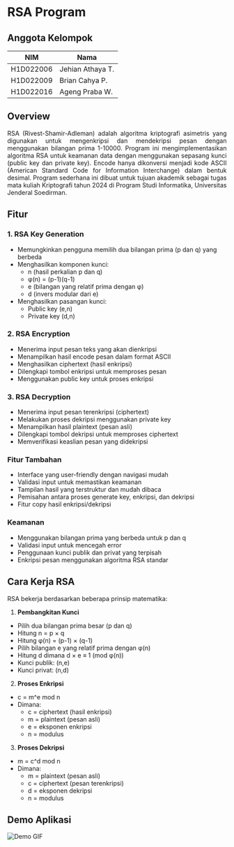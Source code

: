 # RSA Program

## Anggota Kelompok
| NIM | Nama |
|-----|------|
| H1D022006 | Jehian Athaya T. |
| H1D022009 | Brian Cahya P. |
| H1D022016 | Ageng Praba W. |

## Overview
<div align="justify">
RSA (Rivest-Shamir-Adleman) adalah algoritma kriptografi asimetris yang digunakan untuk mengenkripsi dan mendekripsi pesan dengan menggunakan bilangan prima 1-10000. Program ini mengimplementasikan algoritma RSA untuk keamanan data dengan menggunakan sepasang kunci (public key dan private key). Encode hanya dikonversi menjadi kode ASCII (American Standard Code for Information Interchange) dalam bentuk desimal. Program sederhana ini dibuat untuk tujuan akademik sebagai tugas mata kuliah Kriptografi tahun 2024 di Program Studi Informatika, Universitas Jenderal Soedirman.
</div>

## Fitur
### 1. RSA Key Generation
- Memungkinkan pengguna memilih dua bilangan prima (p dan q) yang berbeda
- Menghasilkan komponen kunci:
  - n (hasil perkalian p dan q)
  - φ(n) = (p-1)(q-1)
  - e (bilangan yang relatif prima dengan φ)
  - d (invers modular dari e)
- Menghasilkan pasangan kunci:
  - Public key (e,n)
  - Private key (d,n)

### 2. RSA Encryption
- Menerima input pesan teks yang akan dienkripsi
- Menampilkan hasil encode pesan dalam format ASCII
- Menghasilkan ciphertext (hasil enkripsi)
- Dilengkapi tombol enkripsi untuk memproses pesan
- Menggunakan public key untuk proses enkripsi

### 3. RSA Decryption
- Menerima input pesan terenkripsi (ciphertext)
- Melakukan proses dekripsi menggunakan private key
- Menampilkan hasil plaintext (pesan asli)
- Dilengkapi tombol dekripsi untuk memproses ciphertext
- Memverifikasi keaslian pesan yang didekripsi

### Fitur Tambahan
- Interface yang user-friendly dengan navigasi mudah
- Validasi input untuk memastikan keamanan
- Tampilan hasil yang terstruktur dan mudah dibaca
- Pemisahan antara proses generate key, enkripsi, dan dekripsi
- Fitur copy hasil enkripsi/dekripsi

### Keamanan
- Menggunakan bilangan prima yang berbeda untuk p dan q
- Validasi input untuk mencegah error
- Penggunaan kunci publik dan privat yang terpisah
- Enkripsi pesan menggunakan algoritma RSA standar

## Cara Kerja RSA

RSA bekerja berdasarkan beberapa prinsip matematika:

1. **Pembangkitan Kunci**
  * Pilih dua bilangan prima besar (p dan q)
  * Hitung n = p × q 
  * Hitung φ(n) = (p-1) × (q-1)
  * Pilih bilangan e yang relatif prima dengan φ(n)
  * Hitung d dimana d × e ≡ 1 (mod φ(n))
  * Kunci publik: (n,e)
  * Kunci privat: (n,d)

2. **Proses Enkripsi**
  * c = m^e mod n
  * Dimana:
     * c = ciphertext (hasil enkripsi)
     * m = plaintext (pesan asli) 
     * e = eksponen enkripsi
     * n = modulus

3. **Proses Dekripsi**
  * m = c^d mod n
  * Dimana:
     * m = plaintext (pesan asli)
     * c = ciphertext (pesan terenkripsi)
     * d = eksponen dekripsi 
     * n = modulus

## Demo Aplikasi
![Demo GIF](demo.gif)
